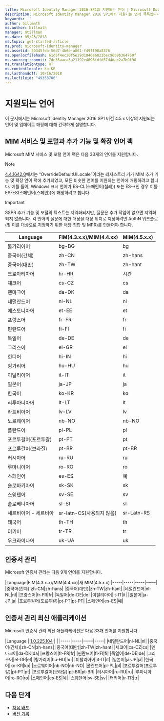 ```yaml
---
title: Microsoft Identity Manager 2016 SP1의 지원되는 언어 | Microsoft Docs
description: Microsoft Identity Manager 2016 SP1에서 지원되는 언어 목록입니다.
keywords: ''
author: billmath
ms.author: billmath
manager: mtillman
ms.date: 05/23/2018
ms.topic: get-started-article
ms.prod: microsoft-identity-manager
ms.assetid: 50345fda-56d7-4b6e-a861-f49ff90a8376
ms.openlocfilehash: 61d5f4ec20f5e29d1846a6822bec9669b364760f
ms.sourcegitcommit: 7de35aaca3a21192e4696fdfd57d4dac2a7b9f90
ms.translationtype: HT
ms.contentlocale: ko-KR
ms.lasthandoff: 10/16/2018
ms.locfileid: "49358706"
---
```

# <a name="supported-languages"></a>지원되는 언어

이 문서에서는 Microsoft Identity Manager 2016 SP1 버전 4.5.x 이상의 지원되는 언어 및 업데이트 매핑에 대해 간략하게 설명합니다.

## <a name="mim-service-and-portal-and-add-ins-and-extensions-language-pack"></a>MIM 서비스 및 포털과 추가 기능 및 확장 언어 팩 

Microsoft MIM 서비스 및 포털 언어 팩은 다음 33개의 언어를 지원합니다.  

> [!NOTE]
> [4.4.1642.0](https://support.microsoft.com/en-us/help/4021562/hotfix-rollup-package-build-4-4-1642-0-is-available-for-microsoft)에서는 “OverrideDefaultUILocale”이라는 레지스트리 키가 MIM 추가 기능 및 확장 언어 팩에 추가되었고, 모든 비슷한 언어를 지원되는 언어에 매핑하려고 합니다. 예를 들어, Windows 표시 언어가 ES-CL(스페인어(칠레)) 또는 ES-\*인 경우 이를 ES-ES(스페인어(스페인))에 매핑하려고 합니다.

> [!IMPORTANT]
> SSPR 추가 기능 및 포털의 텍스트는 지역화되지만, 질문은 추가 작업이 없으면 지역화되지 않습니다. 각 언어의 질문에 대한 대상을 대상 위치로 지정하려면 AuthN 워크플로(및 이를 대상으로 지정하기 위한 해당 집합 및 MPR)를 만들어야 합니다.

|       Language        | FIM(4.3.x.x)/MIM(4.4.xx) | MIM(4.5.x.x) |
|-----------------------|--------------------------|--------------|
|       불가리아어       |          bg-BG           |      bg      |
| 중국어(간체)  |          zh-CN           |   zh-hans    |
|   중국어(대만)    |          zh-TW           |   zh-hant    |
|       크로아티아어        |          hr-HR           |      시간      |
|         체코어         |          cs-CZ           |      cs      |
|        덴마크어         |          da-DK           |      da      |
|         네덜란드어         |          nl-NL           |      nl      |
|       에스토니아어        |          et-EE           |      et      |
|        프랑스어         |          fr-FR           |      fr      |
|        핀란드어        |          fi-FI           |      fi      |
|        독일어         |          de-DE           |      de      |
|         그리스어         |          el-GR           |      el      |
|         힌디어         |          hi-IN           |      hi      |
|       헝가리어       |          hu-HU           |      hu      |
|        이탈리아어        |          it-IT           |      it      |
|       일본어        |          ja-JP           |      ja      |
|        한국어         |          ko-KR           |      ko      |
|      리투아니아어       |          lt-LT           |      lt      |
|        라트비아어        |          lv-LV           |      lv      |
|       노르웨이어       |          nb-NO           |    nb-NO     |
|        폴란드어         |          pl-PL           |      pl      |
| 포르투갈어(포르투갈) |          pt-PT           |      pt      |
|  포르투갈어(브라질)  |          pt-BR           |    pt-BR     |
|        러시아어        |          ru-RU           |      ru      |
|       루마니아어        |          ro-RO           |      ro      |
|        스페인어        |          es-ES           |      예      |
|        슬로바키아어         |          sk-SK           |      sk      |
|        스웨덴어        |          sv-SE           |      sv      |
|       슬로베니아어       |          sl-SI           |      sl      |
|   세르비아어 - 세르비아    |  sr-latn-CS(사용되지 않음)  |  sr-Latn-RS  |
|         태국어          |          th-TH           |      th      |
|        터키어        |          tr-TR           |      tr      |
|       우크라이나어       |          uk-UA           |      uk      |

## <a name="certificate-management"></a>인증서 관리 
Microsoft 인증서 관리는 다음 9개 언어를 지원합니다. 

|Language|FIM(4.3.x.x)/MIM(4.4.xx)|새 MIM(4.5.x.x)
|-----|-----|-----|-----|
|중국어(간체)|zh-CN|zh-hans|
|중국어(대만)|zh-TW|zh-hant|
|네덜란드어|nl-NL|nl|
|프랑스어|fr-FR|fr|
|독일어|de-DE|de|
|이탈리아어|it-IT|it|
|일본어|ja-JP|ja|
|포르투갈어(포르투갈)|pt-PT|pt-PT|
|스페인어|es-ES|예|

## <a name="certificate-management-modern-application"></a>인증서 관리 최신 애플리케이션  
Microsoft 인증서 관리 최신 애플리케이션은 다음 33개 언어를 지원합니다. 

|Language | [1.0.225.104](https://www.microsoft.com/en-us/download/details.aspx?id=54954) | |
|-----|-----|-----|-----|
|네덜란드어|nl-NL|nl|
|중국어(간체)|zh-CN|zh-hans|
|중국어(대만)|zh-TW|zh-hant|
|체코어|cs-CZ|cs|
|덴마크어|da-DK|da|
|프랑스어|fr-FR|fr|
|핀란드어|fi-FI|fi|
|독일어|de-DE|de|
|그리스어|el-GR|el|
|헝가리어|hu-HU|hu|
|이탈리아어|it-IT|it|
|일본어|ja-JP|ja|
|한국어|ko-KR|ko|
|노르웨이어|nb-NO|nb-NO|
|폴란드어|pl-PL|pl|
|포르투갈어(포르투갈)|pt-PT|pt|
|포르투갈어(브라질)|pt-BR|pt-BR|
|러시아어|ru-RU|ru|
|루마니아어|ro-RO|ro|
|스페인어|es-ES|예|
|스웨덴어|sv-SE|sv|
|터키어|tr-TR|tr|

## <a name="next-steps"></a>다음 단계

- [처음 배포](microsoft-identity-manager-deploy.md)
- [버전 기록](/reference/version-history.md)
